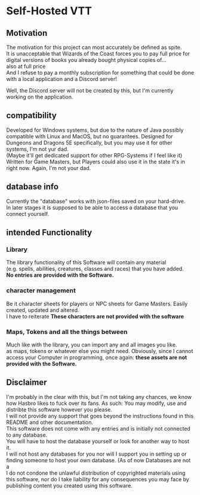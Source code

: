 # Self-Hosted VTT

## Motivation

The motivation for this project can most accurately be defined as spite.  
It is unacceptable that Wizards of the Coast forces you to pay full price for digital versions of books
you already bought physical copies of...  
also at full price  
And I refuse to pay a monthly subscription for something that could be done with a local application and a Discord server!

Well, the Discord server will not be created by this, but I'm currently working on the application.  

## compatibility

Developed for Windows systems, but due to the nature of Java possibly compatible with Linux and MacOS, but no guarantees.
Designed for Dungeons and Dragons 5E specifically, but you may use it for other systems, I'm not yur dad.  
(Maybe it'll get dedicated support for other RPG-Systems if I feel like it)  
Written for Game Masters, but Players could also use it in the state it's in right now. Again, I'm not your dad.  

## database info

Currently the "database" works with json-files saved on your hard-drive.  
In later stages it is supposed to be able to access a database that you connect yourself.

## intended Functionality

### Library

The library functionality of this Software will contain any material  
(e.g. spells, abilities, creatures, classes and races) that you have added.    
**No entries are provided with the Software.**

### character management

Be it character sheets for players or NPC sheets for Game Masters. Easily created, updated and altered.  
I have to reiterate **These characters are not provided with the software**

### Maps, Tokens and all the things between

Much like with the library, you can import any and all images you like.  
as maps, tokens or whatever else you might need.
Obviously, since I cannot access your Computer in programming, once again:
**these assets are not provided with the Software.**

## Disclaimer

I'm probably in the clear with this, but I'm not taking any chances, we know how Hasbro likes to fuck over its fans. As such:
You may modify, use and distribte this software however you please.  
I will not provide any support that goes beyond the instructions found in this README and other documentation.  
This software does not come with any entries and is initially not connected to any database.  
You will have to host the database yourself or look for another way to host it.  
I will not host any databases for you nor will I support you in setting up or finding someone to host your own database. (As of now Databases are not a  
I do not condone the unlawful distribution of copyrighted materials using this software,
nor do I take liability for any consequences you may face by publishing content you created using this software.
